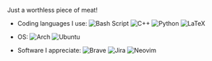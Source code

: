 <!-- ![duken72's GitHub stats](https://github-readme-stats.vercel.app/api?username=duken72&hide=stars,contribs&theme=dracula) -->
<!-- ![Top Coding Languages](https://github-readme-stats.vercel.app/api/top-langs/?username=duken72&layout=compact&theme=dracula) -->

Just a worthless piece of meat!

- Coding languages I use:
  ![Bash Script](https://img.shields.io/badge/bash_script-%23121011.svg?style=for-the-badge&logo=gnu-bash&logoColor=white)
  ![C++](https://img.shields.io/badge/c++-%2300599C.svg?style=for-the-badge&logo=c%2B%2B&logoColor=white)
  ![Python](https://img.shields.io/badge/python-3670A0?style=for-the-badge&logo=python&logoColor=ffdd54)
  ![LaTeX](https://img.shields.io/badge/latex-%23008080.svg?style=for-the-badge&logo=latex&logoColor=white)

- OS:
  ![Arch](https://img.shields.io/badge/Arch%20Linux-1793D1?logo=arch-linux&logoColor=fff&style=for-the-badge)
  ![Ubuntu](https://img.shields.io/badge/Ubuntu-E95420?style=for-the-badge&logo=ubuntu&logoColor=white)

- Software I appreciate:
  ![Brave](https://img.shields.io/badge/Brave-FB542B?style=for-the-badge&logo=Brave&logoColor=white)
  ![Jira](https://img.shields.io/badge/jira-%230A0FFF.svg?style=for-the-badge&logo=jira&logoColor=white)
  ![Neovim](https://img.shields.io/badge/NeoVim-%2357A143.svg?&style=for-the-badge&logo=neovim&logoColor=white)

<!-- ![Profile view](https://komarev.com/ghpvc/?username=duken72&style=for-the-badge&color=blueviolet) -->
